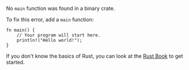 No `main` function was found in a binary crate.

To fix this error, add a `main` function:

```
fn main() {
    // Your program will start here.
    println!("Hello world!");
}
```

If you don't know the basics of Rust, you can look at the
[Rust Book][rust-book] to get started.

[rust-book]: https://doc.rust-lang.org/book/
